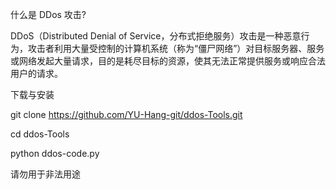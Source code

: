 什么是 DDos 攻击?

DDoS（Distributed Denial of Service，分布式拒绝服务）攻击是一种恶意行为，攻击者利用大量受控制的计算机系统（称为“僵尸网络”）对目标服务器、服务或网络发起大量请求，目的是耗尽目标的资源，使其无法正常提供服务或响应合法用户的请求。

下载与安装

git clone https://github.com/YU-Hang-git/ddos-Tools.git

cd ddos-Tools

python ddos-code.py

请勿用于非法用途
